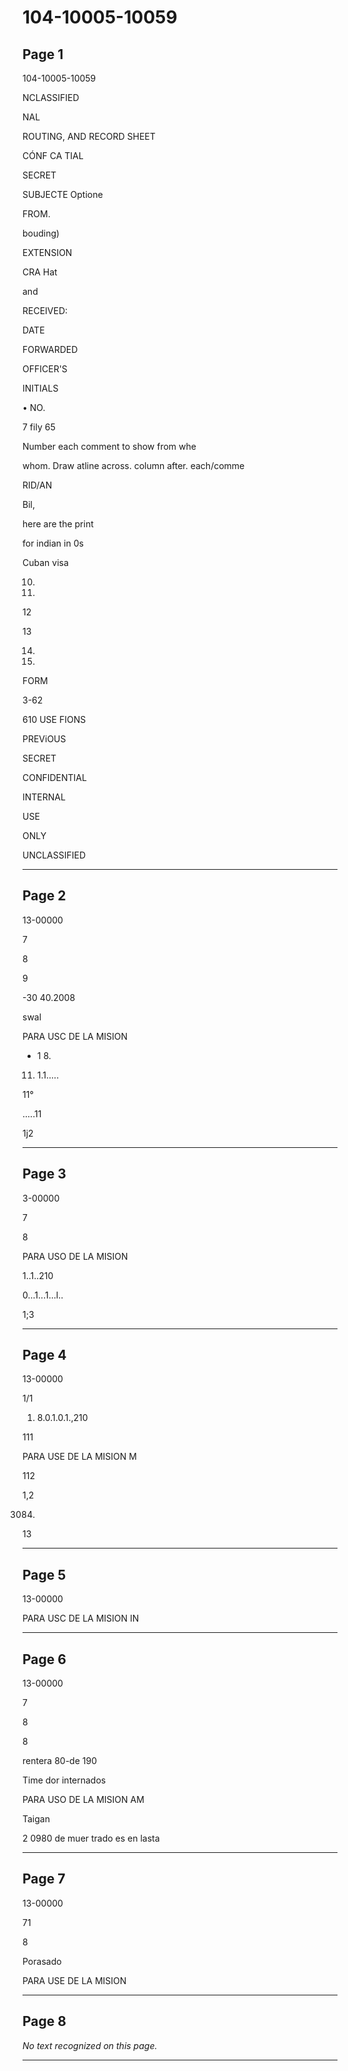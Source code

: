 # 104-10005-10059

## Page 1

104-10005-10059

NCLASSIFIED

NAL

ROUTING, AND RECORD SHEET

CÓNF CA TIAL

SECRET

SUBJECTE Optione

FROM.

bouding)

EXTENSION

CRA Hat

and

RECEIVED:

DATE

FORWARDED

OFFICER'S

INITIALS

• NO.

7 fily 65

Number each comment to show from whe

whom. Draw atline across. column after. each/comme

RID/AN

Bil,

here are the print

for indian in 0s

Cuban visa

10.

11.

12

13

14.

15.

FORM

3-62

610 USE FIONS

PREViOUS

SECRET

CONFIDENTIAL

INTERNAL

USE

ONLY

UNCLASSIFIED

---

## Page 2

13-00000

7

8

9

-30 40.2008

swal

PARA USC DE LA MISION

* 1 8.

11. 1.1.....

11°

.....11

1j2

---

## Page 3

3-00000

7

8

PARA USO DE LA MISION

1..1..210

0...1...1...l..

1;3

---

## Page 4

13-00000

1/1

1. 8.0.1.0.1.,210

111

PARA USE DE LA MISION M

112

1,2

3084.

13

---

## Page 5

13-00000

PARA USC DE LA MISION IN

---

## Page 6

13-00000

7

8

8

rentera 80-de 190

Time dor internados

PARA USO DE LA MISION AM

Taigan

2 0980 de muer trado es en lasta

---

## Page 7

13-00000

71

8

Porasado

PARA USE DE LA MISION

---

## Page 8

*No text recognized on this page.*

---


